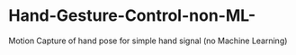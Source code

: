 # Hand-Gesture-Control-non-ML-
Motion Capture of hand pose for simple hand signal (no Machine Learning)
